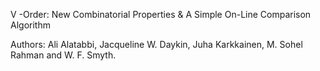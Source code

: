 
V -Order: New Combinatorial Properties & A Simple On-Line Comparison Algorithm

Authors: Ali Alatabbi, Jacqueline W. Daykin, Juha Karkkainen, M. Sohel Rahman and W. F. Smyth.

